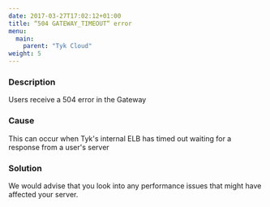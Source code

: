 ```yaml
---
date: 2017-03-27T17:02:12+01:00
title: “504 GATEWAY_TIMEOUT“ error
menu:
  main:
    parent: "Tyk Cloud"
weight: 5 
---
```


### Description

Users receive a 504 error in the Gateway

### Cause

This can occur when Tyk's internal ELB has timed out waiting for a response from a user's server

### Solution

We would advise that you look into any performance issues that might have affected your server.